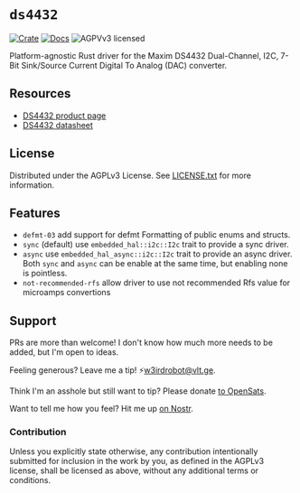 # `ds4432`

[![Crate][crate-image]][crate-link]
[![Docs][docs-image]][docs-link]
![AGPVv3 licensed][license-image]

Platform-agnostic Rust driver for the Maxim DS4432 Dual-Channel, I2C, 7-Bit Sink/Source Current Digital To Analog (DAC) converter.

## Resources

- [DS4432 product page][product-page]
- [DS4432 datasheet][datasheet]

## License

Distributed under the AGPLv3 License. See [LICENSE.txt](./LICENSE.txt) for more information.

## Features

- `defmt-03` add support for defmt Formatting of public enums and structs.
- `sync` (default) use `embedded_hal::i2c::I2c` trait to provide a sync driver.
- `async` use `embedded_hal_async::i2c::I2c` trait to provide an async driver. Both `sync` and `async` can be enable at the same time, but enabling none is pointless.
- `not-recommended-rfs` allow driver to use not recommended Rfs value for microamps convertions


## Support

PRs are more than welcome! I don't know how much more needs to be added, but I'm open to ideas.

Feeling generous? Leave me a tip! ⚡️w3irdrobot@vlt.ge.

Think I'm an asshole but still want to tip? Please donate [to OpenSats](https://opensats.org/).

Want to tell me how you feel? Hit me up [on Nostr](https://njump.me/rob@w3ird.tech).

### Contribution

Unless you explicitly state otherwise, any contribution intentionally submitted
for inclusion in the work by you, as defined in the AGPLv3 license, shall
be licensed as above, without any additional terms or conditions.

[crate-image]: https://img.shields.io/crates/v/ds4432.svg
[crate-link]: https://crates.io/crates/ds4432
[docs-image]: https://docs.rs/ds4432/badge.svg
[docs-link]: https://docs.rs/ds4432/
[license-image]: https://img.shields.io/badge/license-AGPLv3-blue.svg
[product-page]: https://www.digikey.com/en/products/detail/analog-devices-inc-maxim-integrated/DS4432U-T-R/2062898
[datasheet]: https://www.analog.com/media/en/technical-documentation/data-sheets/DS4432.pdf
